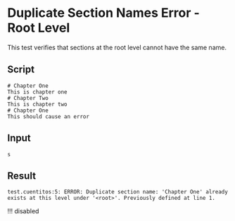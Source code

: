 # Duplicate Section Names Error - Root Level

This test verifies that sections at the root level cannot have the same name.

## Script
```cuentitos
# Chapter One
This is chapter one
# Chapter Two
This is chapter two
# Chapter One
This should cause an error
```

## Input
```input
s
```

## Result
```result
test.cuentitos:5: ERROR: Duplicate section name: 'Chapter One' already exists at this level under '<root>'. Previously defined at line 1.
```
!!! disabled
